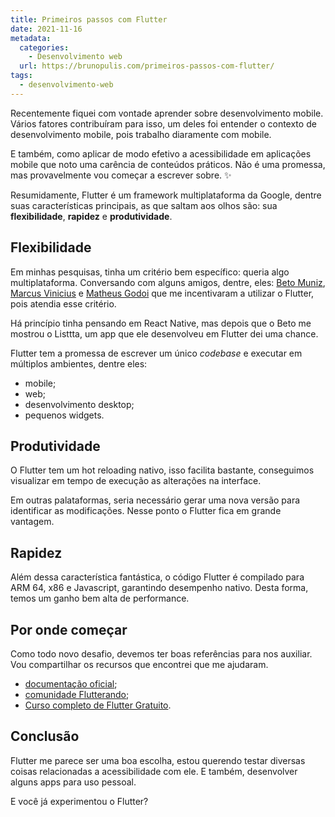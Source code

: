 ```yaml
---
title: Primeiros passos com Flutter
date: 2021-11-16
metadata:
  categories:
    - Desenvolvimento web
  url: https://brunopulis.com/primeiros-passos-com-flutter/
tags:
  - desenvolvimento-web
---
```

Recentemente fiquei com vontade aprender sobre desenvolvimento mobile. Vários fatores contribuíram para isso, um deles foi entender o contexto de desenvolvimento mobile, pois trabalho diaramente com mobile.

E também, como aplicar de modo efetivo a acessibilidade em aplicações mobile que noto uma carência de conteúdos práticos. Não é uma promessa, mas provavelmente vou começar a escrever sobre. ✨

Resumidamente, Flutter é um framework multiplataforma da Google, dentre suas características principais, as que saltam aos olhos são: sua **flexibilidade**, **rapidez** e **produtividade**.

## Flexibilidade

Em minhas pesquisas, tinha um critério bem específico: queria algo multiplataforma. Conversando com alguns amigos, dentre, eles: [Beto Muniz](https://www.linkedin.com/in/obetomuniz/), [Marcus Vinicius](https://www.linkedin.com/in/mvfsilva/) e [Matheus Godoi](https://www.linkedin.com/in/developmatt/) que me incentivaram a utilizar o Flutter, pois atendia esse critério.

Há princípio tinha pensando em React Native, mas depois que o Beto me mostrou o Listtta, um app que ele desenvolveu em Flutter dei uma chance.

Flutter tem a promessa de escrever um único _codebase_ e executar em múltiplos ambientes, dentre eles:

- mobile;
- web;
- desenvolvimento desktop;
- pequenos widgets.

## Produtividade

O Flutter tem um hot reloading nativo, isso facilita bastante, conseguimos visualizar em tempo de execução as alterações na interface.

Em outras palataformas, seria necessário gerar uma nova versão para identificar as modificações. Nesse ponto o Flutter fica em grande vantagem.

## Rapidez

Além dessa característica fantástica, o código Flutter é compilado para ARM 64, x86 e Javascript, garantindo desempenho nativo. Desta forma, temos um ganho bem alta de performance.

## Por onde começar

Como todo novo desafio, devemos ter boas referências para nos auxiliar. Vou compartilhar os recursos que encontrei que me ajudaram.

- [documentação oficial](https://flutter.dev/docs/);
- [comunidade Flutterando](https://flutterando.com.br);
- [Curso completo de Flutter Gratuito](https://www.youtube.com/watch?v=XeUiJJN0vsE&list=PLlBnICoI-g-d-J57QIz6Tx5xtUDGQdBFB).

## Conclusão

Flutter me parece ser uma boa escolha, estou querendo testar diversas coisas relacionadas a acessibilidade com ele. E também, desenvolver alguns apps para uso pessoal.

E você já experimentou o Flutter?
